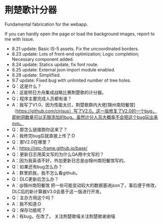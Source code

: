 # 荆楚歌计分器

Fundamental fabrication for the webapp.

If you can hardly open the page or load the background images, report to me with Issue.

- 8.21 update: Basic IS-5 assets. Fix the uncoordinated borders.
- 8.23 update: Lots of front-end optimization; Logic completion; Necessary component added.
- 8.24 update: Statics update, fix font route.
- 8.25 update: External json import module enabled.
- 8.28 update: Simplified.
- 9.7  update: Fixed bug with unlimited number of tree holes.
- Q：这是什么？
- A：这是明日方舟集成战略比赛荆楚歌的计分器。
- Q；程序主要完成人员都有谁？
- A：我写了V1.0，因为性能太烂，荆楚歌群内大佬[锦州南阳餐馆]（https://github.com/cirisus）写了V2.0。这一版修复了V2.0的一个bug，即树洞数量可以无限添加的bug。虽然计分人员大概率不会把这个bug玩出来ovo。
- Q：那怎么链接跑你这来了？
- A：我修完bug后就直接上传了:D
- Q：那V2.0在哪里？
- A：https://istc-frame.github.io/base/
- Q：更新日志用英文写的为什么QA用中文写的？
- A：因为我英语不好，外加更新日志是@锦州南阳餐馆写的。
- Q：如果还有bug怎么办？
- A：群里抓我，我不怎么看github。
- Q：DLC更新后怎么办？
- A：@锦州南阳餐馆 把一些可能变动较大的数据塞进json了，事后便于修改，DLC后的新计算器V3.0会基于这一版进行开发。
- Q：主办方用这个吗？
- A：我不知道:D
- Q：保存功能呢？
- A：有bug，在改了。
关注荆楚歌喵关注荆楚歌谢谢喵
